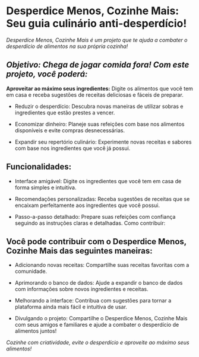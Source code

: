 # **Desperdice Menos, Cozinhe Mais: Seu guia culinário anti-desperdício!**

_Desperdice Menos, Cozinhe Mais é um projeto que te ajuda a combater o desperdício de alimentos na sua própria cozinha!_

## _**Objetivo:**_ _Chega de jogar comida fora! Com este projeto, você poderá:_

**Aproveitar ao máximo seus ingredientes:** Digite os alimentos que você tem em casa e receba sugestões de receitas deliciosas e fáceis de preparar.

* Reduzir o desperdício: Descubra novas maneiras de utilizar sobras e ingredientes que estão prestes a vencer.

* Economizar dinheiro: Planeje suas refeições com base nos alimentos disponíveis e evite compras desnecessárias.

* Expandir seu repertório culinário: Experimente novas receitas e sabores com base nos ingredientes que você já possui.

## **Funcionalidades:**


* Interface amigável: Digite os ingredientes que você tem em casa de forma simples e intuitiva.

* Recomendações personalizadas: Receba sugestões de receitas que se encaixam perfeitamente aos ingredientes que você possui.

* Passo-a-passo detalhado: Prepare suas refeições com confiança seguindo as instruções claras e detalhadas.
Como contribuir:

## **Você pode contribuir com o Desperdice Menos, Cozinhe Mais das seguintes maneiras:**


* Adicionando novas receitas: Compartilhe suas receitas favoritas com a comunidade.

* Aprimorando o banco de dados: Ajude a expandir o banco de dados com informações sobre novos ingredientes e receitas.

* Melhorando a interface: Contribua com sugestões para tornar a plataforma ainda mais fácil e intuitiva de usar.

* Divulgando o projeto: Compartilhe o Desperdice Menos, Cozinhe Mais com seus amigos e familiares e ajude a combater o desperdício de alimentos juntos!

_Cozinhe com criatividade, evite o desperdício e aproveite ao máximo seus alimentos!_
